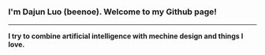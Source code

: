 ### I'm Dajun Luo (beenoe). Welcome to my Github page!
---
<strong> I try to combine artificial intelligence with mechine design and things I love. </strong> 
